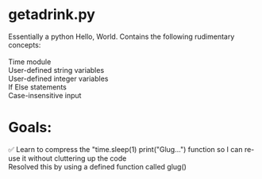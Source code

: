 # getadrink.py
Essentially a python Hello, World. Contains the following rudimentary concepts:
\
\
Time module
\
User-defined string variables
\
User-defined integer variables
\
If Else statements
\
Case-insensitive input
# Goals:
✅️ Learn to compress the "time.sleep(1) print("Glug...") function so I can re-use it without cluttering up the code
\
Resolved this by using a defined function called glug()
